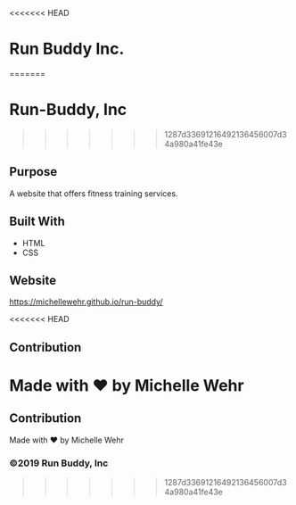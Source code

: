 <<<<<<< HEAD
# Run Buddy Inc.
=======
# Run-Buddy, Inc
>>>>>>> 1287d33691216492136456007d34a980a41fe43e

## Purpose

A website that offers fitness training services.

## Built With

- HTML
- CSS

## Website

https://michellewehr.github.io/run-buddy/

<<<<<<< HEAD
## Contribution

Made with ❤ by Michelle Wehr
=======
## Contribution 
Made with ❤	by Michelle Wehr

### ©️2019 Run Buddy, Inc 
>>>>>>> 1287d33691216492136456007d34a980a41fe43e
